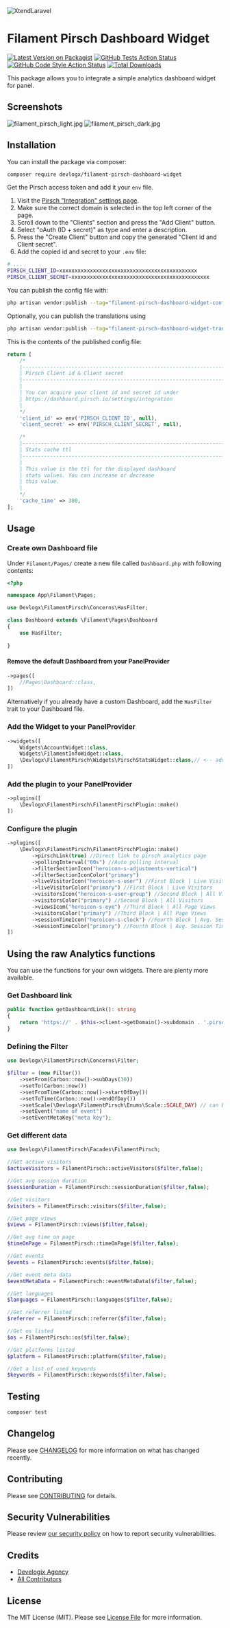 <picture class="filament-hidden">
  <source media="(prefers-color-scheme: dark)" srcset="https://raw.githubusercontent.com/devlogx/filament-pirsch-dashboard-widget/main/art/FilamentPirschWidget.png">
  <img alt="XtendLaravel" src="https://raw.githubusercontent.com/devlogx/filament-pirsch-dashboard-widget/main/art/FilamentPirschWidget.png">
</picture>

# Filament Pirsch Dashboard Widget

[![Latest Version on Packagist](https://img.shields.io/packagist/v/devlogx/filament-pirsch-dashboard-widget.svg?style=flat-square)](https://packagist.org/packages/devlogx/filament-pirsch-dashboard-widget)
[![GitHub Tests Action Status](https://img.shields.io/github/actions/workflow/status/devlogx/filament-pirsch-dashboard-widget/run-tests.yml?branch=main&label=tests&style=flat-square)](https://github.com/devlogx/filament-pirsch-dashboard-widget/actions?query=workflow%3Arun-tests+branch%3Amain)
[![GitHub Code Style Action Status](https://img.shields.io/github/actions/workflow/status/devlogx/filament-pirsch-dashboard-widget/fix-php-code-styling.yml?branch=main&label=code%20style&style=flat-square)](https://github.com/devlogx/filament-pirsch-dashboard-widget/actions?query=workflow%3A"Fix+PHP+code+styling"+branch%3Amain)
[![Total Downloads](https://img.shields.io/packagist/dt/devlogx/filament-pirsch-dashboard-widget.svg?style=flat-square)](https://packagist.org/packages/devlogx/filament-pirsch-dashboard-widget)

This package allows you to integrate a simple analytics dashboard widget for panel.

## Screenshots
![filament_pirsch_light.jpg](https://raw.githubusercontent.com/devlogx/filament-pirsch-dashboard-widget/main/art/filament_pirsch_light.jpg)
![filament_pirsch_dark.jpg](https://raw.githubusercontent.com/devlogx/filament-pirsch-dashboard-widget/main/art/filament_pirsch_dark.jpg)

## Installation

You can install the package via composer:

```bash
composer require devlogx/filament-pirsch-dashboard-widget
```

Get the Pirsch access token and add it your `env` file.
1. Visit the [Pirsch "Integration" settings page](https://dashboard.pirsch.io/settings/integration).
2. Make sure the correct domain is selected in the top left corner of the page.
3. Scroll down to the "Clients" section and press the "Add Client" button.
4. Select "oAuth (ID + secret)" as type and enter a description.
5. Press the "Create Client" button and copy the generated "Client id and Client secret".
6. Add the copied id and secret to your `.env` file:

```bash
# ...
PIRSCH_CLIENT_ID=xxxxxxxxxxxxxxxxxxxxxxxxxxxxxxxxxxxxxxxxxxxxx
PIRSCH_CLIENT_SECRET=xxxxxxxxxxxxxxxxxxxxxxxxxxxxxxxxxxxxxxxxxxxxx
```

You can publish the config file with:

```bash
php artisan vendor:publish --tag="filament-pirsch-dashboard-widget-config"
```

Optionally, you can publish the translations using

```bash
php artisan vendor:publish --tag="filament-pirsch-dashboard-widget-translations"
```

This is the contents of the published config file:

```php
return [
    /*
    |--------------------------------------------------------------------------
    | Pirsch Client id & Client secret
    |--------------------------------------------------------------------------
    |
    | You can acquire your client id and secret id under
    | https://dashboard.pirsch.io/settings/integration
    |
    */    
    'client_id' => env('PIRSCH_CLIENT_ID', null),
    'client_secret' => env('PIRSCH_CLIENT_SECRET', null),

    /*
    |--------------------------------------------------------------------------
    | Stats cache ttl
    |--------------------------------------------------------------------------
    |
    | This value is the ttl for the displayed dashboard
    | stats values. You can increase or decrease 
    | this value.
    |
    */    
    'cache_time' => 300,
];
```

## Usage

### Create own Dashboard file
Under `Filament/Pages/` create a new file called `Dashboard.php` with following contents:
```php
<?php

namespace App\Filament\Pages;

use Devlogx\FilamentPirsch\Concerns\HasFilter;

class Dashboard extends \Filament\Pages\Dashboard
{
    use HasFilter;
    
}
```

#### Remove the default Dashboard from your PanelProvider
```php
->pages([
    //Pages\Dashboard::class,
])
```
Alternatively if you already have a custom Dashboard, add the `HasFilter` trait to your Dashboard file.

### Add the Widget to your PanelProvider
```php
->widgets([
    Widgets\AccountWidget::class,
    Widgets\FilamentInfoWidget::class,
    \Devlogx\FilamentPirsch\Widgets\PirschStatsWidget::class,// <-- add this widget
])
```

### Add the plugin to your PanelProvider
```php
->plugins([
    \Devlogx\FilamentPirsch\FilamentPirschPlugin::make()
])
```

### Configure the plugin
```php
->plugins([
    \Devlogx\FilamentPirsch\FilamentPirschPlugin::make()
        ->pirschLink(true) //Direct link to pirsch analytics page
        ->pollingInterval("60s") //Auto polling interval
        ->filterSectionIcon("heroicon-s-adjustments-vertical")
        ->filterSectionIconColor("primary")
        ->liveVisitorIcon("heroicon-s-user") //First Block | Live Visitors
        ->liveVisitorColor("primary") //First Block | Live Visitors
        ->visitorsIcon("heroicon-s-user-group") //Second Block | All Visitors
        ->visitorsColor("primary") //Second Block | All Visitors
        ->viewsIcom("heroicon-s-eye") //Third Block | All Page Views
        ->visitorsColor("primary") //Third Block | All Page Views
        ->sessionTimeIcon("heroicon-s-clock") //Fourth Block | Avg. Session Time
        ->sessionTimeColor("primary") //Fourth Block | Avg. Session Time
])
```

## Using the raw Analytics functions
You can use the functions for your own widgets. There are plenty more available.

### Get Dashboard link
```php
public function getDashboardLink(): string
{
    return 'https://' . $this->client->getDomain()->subdomain . '.pirsch.io';
}
```

### Defining the Filter
```php
use Devlogx\FilamentPirsch\Concerns\Filter;

$filter = (new Filter())
    ->setFrom(Carbon::now()->subDays(30))
    ->setTo(Carbon::now())
    ->setFromTime(Carbon::now()->startOfDay())
    ->setToTime(Carbon::now()->endOfDay())
    ->setScale(\Devlogx\FilamentPirsch\Enums\Scale::SCALE_DAY) // can be 'SCALE_DAY', 'SCALE_MONTH', 'SCALE_WEEK' or 'SCALE_YEAR'
    ->setEvent("name of event")
    ->setEventMetaKey("meta key");
```

### Get different data
```php
use Devlogx\FilamentPirsch\Facades\FilamentPirsch;

//Get active visitors
$activeVisitors = FilamentPirsch::activeVisitors($filter,false);

//Get avg session duration
$sessionDuration = FilamentPirsch::sessionDuration($filter,false);

//Get visitors
$visitors = FilamentPirsch::visitors($filter,false);

//Get page views
$views = FilamentPirsch::views($filter,false);

//Get avg time on page
$timeOnPage = FilamentPirsch::timeOnPage($filter,false);

//Get events
$events = FilamentPirsch::events($filter,false);

//Get event meta data
$eventMetaData = FilamentPirsch::eventMetaData($filter,false);

//Get languages
$languages = FilamentPirsch::languages($filter,false);

//Get referrer listed
$referrer = FilamentPirsch::referrer($filter,false);

//Get os listed
$os = FilamentPirsch::os($filter,false);

//Get platforms listed
$platform = FilamentPirsch::platform($filter,false);

//Get a list of used keywords
$keywords = FilamentPirsch::keywords($filter,false);
```


## Testing

```bash
composer test
```

## Changelog

Please see [CHANGELOG](CHANGELOG.md) for more information on what has changed recently.

## Contributing

Please see [CONTRIBUTING](.github/CONTRIBUTING.md) for details.

## Security Vulnerabilities

Please review [our security policy](../../security/policy) on how to report security vulnerabilities.

## Credits

- [Develogix Agency](https://github.com/devlogx)
- [All Contributors](../../contributors)

## License

The MIT License (MIT). Please see [License File](LICENSE.md) for more information.
